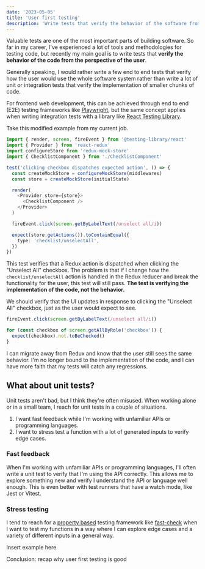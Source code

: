 ```yaml
---
date: '2023-05-05'
title: 'User first testing'
description: 'Write tests that verify the behavior of the software from the perspective of the user.'
---
```


Valuable tests are one of the most important parts of building software. So far in my career, I've experienced a lot of tools and methodologies for testing code, but recently my main goal is to write tests that **verify the behavior of the code from the perspective of the user**.

Generally speaking, I would rather write a few end to end tests that verify how the user would use the whole software system rather than write a lot of unit or integration tests that verify the implementation of smaller chunks of code.

For frontend web development, this can be achieved through end to end (<abbr>E2E</abbr>) testing frameworks like [Playwright][], but the same concept applies when writing integration tests with a library like [React Testing Library][].

Take this modified example from my current job.

```ts
import { render, screen, fireEvent } from '@testing-library/react'
import { Provider } from 'react-redux'
import configureStore from 'redux-mock-store'
import { ChecklistComponent } from './ChecklistComponent'

test('clicking checkbox dispatches expected action', () => {
  const createMockStore = configureMockStore(middlewares)
  const store = createMockStore(initialState)

  render(
    <Provider store={store}>
      <ChecklistComponent />
    </Provider>
  )

  fireEvent.click(screen.getByLabelText(/unselect all/i))

  expect(store.getActions()).toContainEqual({
    type: 'checklist/unselectAll',
  })
})
```

This test verifies that a Redux action is dispatched when clicking the "Unselect All" checkbox. The problem is that if I change how the `checklist/unselectAll` action is handled in the Redux reducer and break the functionality for the user, this test will still pass. **The test is verifying the implementation of the code, not the behavior.**

We should verify that the UI updates in response to clicking the "Unselect All" checkbox, just as the user would expect to see.

```ts
fireEvent.click(screen.getByLabelText(/unselect all/i))

for (const checkbox of screen.getAllByRole('checkbox')) {
  expect(checkbox).not.toBeChecked()
}
```

I can migrate away from Redux and know that the user still sees the same behavior. I'm no longer bound to the implementation of the code, and I can have more faith that my tests will catch any regressions.

## What about unit tests?

Unit tests aren't bad, but I think they're often misused. When working alone or in a small team, I reach for unit tests in a couple of situations.

1. I want fast feedback while I'm working with unfamiliar APIs or programming languages.
1. I want to stress test a function with a lot of generated inputs to verify edge cases.

### Fast feedback

When I'm working with unfamiliar APIs or programming languages, I'll often write a unit test to verify that I'm using the API correctly. This allows me to explore something new and verify I understand the API or language well enough. This is even better with test runners that have a watch mode, like Jest or Vitest.

### Stress testing

I tend to reach for a [property based][] testing framework like [fast-check][] when I want to test my functions in a way where I can explore edge cases and a variety of different inputs in a general way.

Insert example here

Conclusion: recap why user first testing is good

[fast-check]: https://github.com/dubzzz/fast-check
[MSW]: https://mswjs.io/
[Playwright]: https://playwright.dev/
[property based]: https://github.com/dubzzz/fast-check/blob/main/packages/fast-check/documentation/HandsOnPropertyBased.md
[React Testing Library]: https://testing-library.com/docs/react-testing-library/intro
[TestingJavaScript.com]: https://testingjavascript.com/

